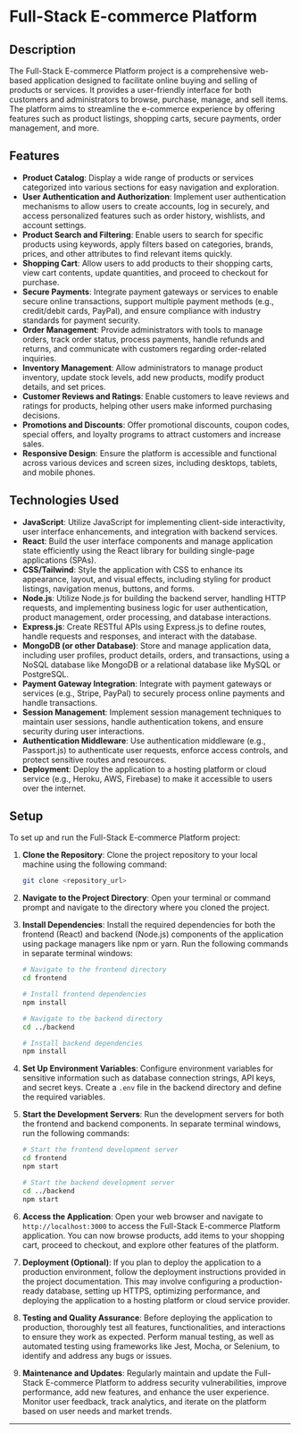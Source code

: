 # Full-Stack E-commerce Platform

## Description

The Full-Stack E-commerce Platform project is a comprehensive web-based application designed to facilitate online buying and selling of products or services. It provides a user-friendly interface for both customers and administrators to browse, purchase, manage, and sell items. The platform aims to streamline the e-commerce experience by offering features such as product listings, shopping carts, secure payments, order management, and more.

## Features

- **Product Catalog**: Display a wide range of products or services categorized into various sections for easy navigation and exploration.
- **User Authentication and Authorization**: Implement user authentication mechanisms to allow users to create accounts, log in securely, and access personalized features such as order history, wishlists, and account settings.
- **Product Search and Filtering**: Enable users to search for specific products using keywords, apply filters based on categories, brands, prices, and other attributes to find relevant items quickly.
- **Shopping Cart**: Allow users to add products to their shopping carts, view cart contents, update quantities, and proceed to checkout for purchase.
- **Secure Payments**: Integrate payment gateways or services to enable secure online transactions, support multiple payment methods (e.g., credit/debit cards, PayPal), and ensure compliance with industry standards for payment security.
- **Order Management**: Provide administrators with tools to manage orders, track order status, process payments, handle refunds and returns, and communicate with customers regarding order-related inquiries.
- **Inventory Management**: Allow administrators to manage product inventory, update stock levels, add new products, modify product details, and set prices.
- **Customer Reviews and Ratings**: Enable customers to leave reviews and ratings for products, helping other users make informed purchasing decisions.
- **Promotions and Discounts**: Offer promotional discounts, coupon codes, special offers, and loyalty programs to attract customers and increase sales.
- **Responsive Design**: Ensure the platform is accessible and functional across various devices and screen sizes, including desktops, tablets, and mobile phones.

## Technologies Used

- **JavaScript**: Utilize JavaScript for implementing client-side interactivity, user interface enhancements, and integration with backend services.
- **React**: Build the user interface components and manage application state efficiently using the React library for building single-page applications (SPAs).
- **CSS/Tailwind**: Style the application with CSS to enhance its appearance, layout, and visual effects, including styling for product listings, navigation menus, buttons, and forms.
- **Node.js**: Utilize Node.js for building the backend server, handling HTTP requests, and implementing business logic for user authentication, product management, order processing, and database interactions.
- **Express.js**: Create RESTful APIs using Express.js to define routes, handle requests and responses, and interact with the database.
- **MongoDB (or other Database)**: Store and manage application data, including user profiles, product details, orders, and transactions, using a NoSQL database like MongoDB or a relational database like MySQL or PostgreSQL.
- **Payment Gateway Integration**: Integrate with payment gateways or services (e.g., Stripe, PayPal) to securely process online payments and handle transactions.
- **Session Management**: Implement session management techniques to maintain user sessions, handle authentication tokens, and ensure security during user interactions.
- **Authentication Middleware**: Use authentication middleware (e.g., Passport.js) to authenticate user requests, enforce access controls, and protect sensitive routes and resources.
- **Deployment**: Deploy the application to a hosting platform or cloud service (e.g., Heroku, AWS, Firebase) to make it accessible to users over the internet.

## Setup

To set up and run the Full-Stack E-commerce Platform project:

1. **Clone the Repository**: Clone the project repository to your local machine using the following command:

   ```bash
   git clone <repository_url>
   ```

2. **Navigate to the Project Directory**: Open your terminal or command prompt and navigate to the directory where you cloned the project.

3. **Install Dependencies**: Install the required dependencies for both the frontend (React) and backend (Node.js) components of the application using package managers like npm or yarn. Run the following commands in separate terminal windows:

   ```bash
   # Navigate to the frontend directory
   cd frontend
   
   # Install frontend dependencies
   npm install
   
   # Navigate to the backend directory
   cd ../backend
   
   # Install backend dependencies
   npm install
   ```

4. **Set Up Environment Variables**: Configure environment variables for sensitive information such as database connection strings, API keys, and secret keys. Create a `.env` file in the backend directory and define the required variables.

5. **Start the Development Servers**: Run the development servers for both the frontend and backend components. In separate terminal windows, run the following commands:

   ```bash
   # Start the frontend development server
   cd frontend
   npm start
   
   # Start the backend development server
   cd ../backend
   npm start
   ```

6. **Access the Application**: Open your web browser and navigate to `http://localhost:3000` to access the Full-Stack E-commerce Platform application. You can now browse products, add items to your shopping cart, proceed to checkout, and explore other features of the platform.

7. **Deployment (Optional)**: If you plan to deploy the application to a production environment, follow the deployment instructions provided in the project documentation. This may involve configuring a production-ready database, setting up HTTPS, optimizing performance, and deploying the application to a hosting platform or cloud service provider.

8. **Testing and Quality Assurance**: Before deploying the application to production, thoroughly test all features, functionalities, and interactions to ensure they work as expected. Perform manual testing, as well as automated testing using frameworks like Jest, Mocha, or Selenium, to identify and address any bugs or issues.

9. **Maintenance and Updates**: Regularly maintain and update the Full-Stack E-commerce Platform to address security vulnerabilities, improve performance, add new features, and enhance the user experience. Monitor user feedback, track analytics, and iterate on the platform based on user needs and market trends.

---